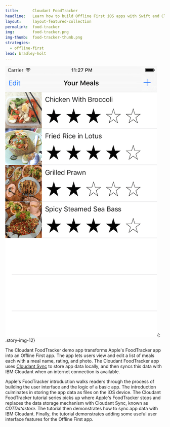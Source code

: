 ```yaml
---
title:      Cloudant FoodTracker
headline:   Learn how to build Offline First iOS apps with Swift and Cloudant Sync.
layout:     layout-featured-collection
permalink:  food-tracker
img:        food-tracker.png
img-thumb:  food-tracker-thumb.png
strategies: 
  - offline-first
lead: bradley-holt
---
```


![Screen shot of the Cloudant FoodTrackerdemo app.](/img/food-tracker.png "The Cloudant FoodTracker demo app"){: .story-img-12}

The Cloudant FoodTracker demo app transforms Apple's FoodTracker app into an Offline First app. The app lets users view and edit a list of meals each with a meal name, rating, and photo. The Cloudant FoodTracker app uses [Cloudant Sync](https://github.com/cloudant/CDTDatastore) to store app data locally, and then syncs this data with IBM Cloudant when an internet connection is available.

Apple's FoodTracker introduction walks readers through the process of building the user interface and the logic of a basic app. The introduction culminates in storing the app data as files on the iOS device. The Cloudant FoodTracker tutorial series picks up where Apple's FoodTracker stops and replaces the data storage mechanism with Cloudant Sync, known as *CDTDatastore*. The tutorial then demonstrates how to sync app data with IBM Cloudant. Finally, the tutorial demonstrates adding some useful user interface features for the Offline First app.
